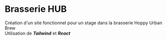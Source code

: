 # Brasserie HUB
Création d'un site fonctionnel pour un stage dans la brasserie Hoppy Urban Brew 
<br>
Utilisation de ***Tailwind*** et ***React***